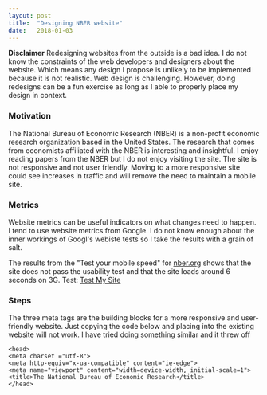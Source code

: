 ```yaml
---
layout: post
title:  "Designing NBER website"
date:   2018-01-03
---
```


**Disclaimer**
Redesigning websites from the outside is a bad idea. I do not know the constraints of the web developers and designers about the website. Which means any design I propose is unlikely to be implemented because it is not realistic. Web design is challenging. However, doing redesigns can be a fun exercise as long as I able to properly place my design in context.

### Motivation
The National Bureau of Economic Research (NBER) is a non-profit economic research organization based in the United States. The research that comes from economists affiliated with the NBER is interesting and insightful. I enjoy reading papers from the NBER but I do not enjoy visiting the site. The site is not responsive and not user friendly. Moving to a more responsive site could see increases in traffic and will remove the need to maintain a mobile site. 

### Metrics
Website metrics can be useful indicators on what changes need to happen. I tend to use website metrics from Google. I do not know enough about the inner workings of Googl's webiste tests so I take the results with a grain of salt. 

The results from the "Test your mobile speed" for [nber.org](nber.org) shows that the site does not pass the usability test and that the site loads around 6 seconds on 3G. Test: [Test My Site](https://testmysite.thinkwithgoogle.com/)

### Steps

The three meta tags are the building blocks for a more responsive and user-friendly website. Just copying the code below and placing into the existing website will not work. I have tried doing something similar and it threw off

```
<head>
<meta charset ="utf-8">
<meta http-equiv="x-ua-compatible" content="ie-edge">
<meta name="viewport" content="width=device-width, initial-scale=1">
<title>The National Bureau of Economic Research</title>
</head>
```


